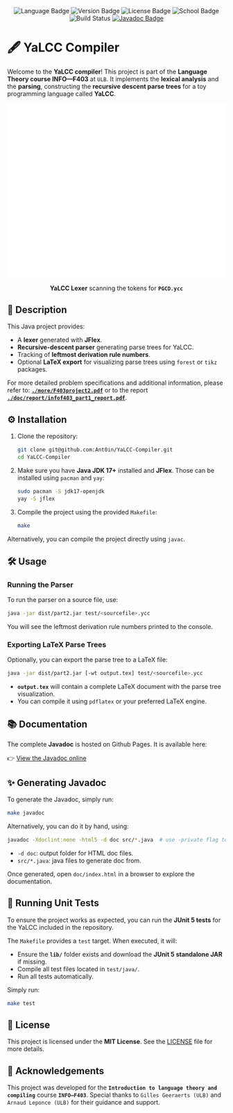 <!-- markdownlint-disable MD033 MD041 MD007 -->

<!-- pretty badges -->
<div align="center">
  <img src="https://img.shields.io/badge/Language-Java-red" alt="Language Badge"/>
  <img src="https://img.shields.io/badge/Version-1.1.0-blue" alt="Version Badge">
  <img src="https://img.shields.io/badge/License-MIT-dark_green.svg" alt="License Badge"/>
  <img src="https://img.shields.io/badge/School-ULB-yellow" alt="School Badge"/>
  <img src="https://github.com/Ant0in/YaLCC-Compiler/actions/workflows/ci.yml/badge.svg" alt="Build Status"/>
  <a href="https://ant0in.github.io/YaLCC-Compiler/package-summary.html">
    <img src="https://img.shields.io/badge/Docs-Javadoc-brightgreen.svg" alt="Javadoc Badge"/>
  </a>
</div>

# 🖋️ YaLCC Compiler

Welcome to the **YaLCC compiler**! This project is part of the **Language Theory course INFO—F403** at `ULB`. It implements the **lexical analysis** and the **parsing**, constructing the **recursive descent parse trees** for a toy programming language called **YaLCC**.

<div align="center">
  <img src="more/lexer_demo.svg" alt="lexer demo" width="600"/>
  <p><b>YaLCC Lexer</b> scanning the tokens for <b><code>PGCD.ycc</code></b></p>
</div>

## 📜 Description

This Java project provides:

- A **lexer** generated with **JFlex**.
- **Recursive-descent parser** generating parse trees for YaLCC.
- Tracking of **leftmost derivation rule numbers**.
- Optional **LaTeX export** for visualizing parse trees using `forest` or `tikz` packages.

For more detailed problem specifications and additional information, please refer to: [**`./more/F403project2.pdf`**](more/F403project2.pdf) or to the report [**`./doc/report/infof403_part1_report.pdf`**](doc/report/infof403_part1_report.pdf).

## ⚙️ Installation

1. Clone the repository:

    ```sh
    git clone git@github.com:Ant0in/YaLCC-Compiler.git
    cd YaLCC-Compiler
    ```

2. Make sure you have **Java JDK 17+** installed and **JFlex**. Those can be installed using `pacman` and `yay`:

    ```sh
    sudo pacman -S jdk17-openjdk
    yay -S jflex
    ```

3. Compile the project using the provided `Makefile`:

    ```sh
    make
    ```

Alternatively, you can compile the project directly using `javac`.

## 🛠️ Usage

### Running the Parser

To run the parser on a source file, use:

```sh
java -jar dist/part2.jar test/<sourcefile>.ycc
```

You will see the leftmost derivation rule numbers printed to the console.

### Exporting LaTeX Parse Trees

Optionally, you can export the parse tree to a LaTeX file:

```sh
java -jar dist/part2.jar [-wt output.tex] test/<sourcefile>.ycc
```

- **`output.tex`** will contain a complete LaTeX document with the parse tree visualization.
- You can compile it using `pdflatex` or your preferred LaTeX engine.

## 📚 Documentation

The complete **Javadoc** is hosted on Github Pages. It is available here:

👉 [View the Javadoc online](https://ant0in.github.io/YaLCC-Compiler/package-summary.html)

## ✨ Generating Javadoc

To generate the Javadoc, simply run:

```sh
make javadoc
```

Alternatively, you can do it by hand, using:

```sh
javadoc -Xdoclint:none -html5 -d doc src/*.java  # use -private flag to show `all members`
```

- `-d doc`: output folder for HTML doc files.
- `src/*.java`: java files to generate doc from.

Once generated, open `doc/index.html` in a browser to explore the documentation.

## 🧪 Running Unit Tests

To ensure the project works as expected, you can run the **JUnit 5 tests** for the YaLCC included in the repository.

The `Makefile` provides a `test` target. When executed, it will:

- Ensure the **`lib/`** folder exists and download the **JUnit 5 standalone JAR** if missing.
- Compile all test files located in `test/java/`.
- Run all tests automatically.

Simply run:

```sh
make test
```

## 📄 License

This project is licensed under the **MIT License**. See the [LICENSE](LICENSE) file for more details.

## 🙏 Acknowledgements

This project was developed for the **`Introduction to language theory and compiling`** course **`INFO—F403`**. Special thanks to `Gilles Geeraerts (ULB)` and `Arnaud Leponce (ULB)` for their guidance and support.
